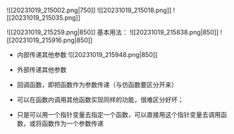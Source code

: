 ![[20231019_215002.png|750]]
![[20231019_215018.png]]
![[20231019_215035.png]]

![[20231019_215259.png|850]]
基本用法：
![[20231019_215838.png|850]]
![[20231019_215916.png|850]]
- 内部传递其他参数
![[20231019_215948.png|850]]
- 外部传递其他参数

- 回调函数，即把函数作为参数传递（与仿函数要区分开来）

- 可以在函数内调用其他函数实现同样的功能，很难区分好坏；
- 只是可以用一个指针变量去指定一个函数，可以直接用这个指针变量去调用函数，或将函数作为一个参数传递
